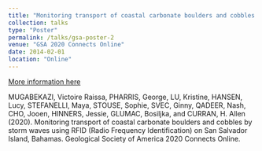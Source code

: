 ```yaml
---
title: "Monitoring transport of coastal carbonate boulders and cobbles by storm waves using RFID (Radio Frequency Identification) on San Salvador Island, Bahamas."
collection: talks
type: "Poster"
permalink: /talks/gsa-poster-2
venue: "GSA 2020 Connects Online"
date: 2014-02-01
location: "Online"
---
```


[More information here](http://example2.com)

MUGABEKAZI, Victoire Raissa, PHARRIS, George, LU, Kristine, HANSEN, Lucy, STEFANELLI, Maya, STOUSE, Sophie, SVEC, Ginny, QADEER, Nash, CHO, Jooen, HINNERS, Jessie, GLUMAC, Bosiljka, and CURRAN, H. Allen (2020). Monitoring transport of coastal carbonate boulders and cobbles by storm waves using RFID (Radio Frequency Identification) on San Salvador Island, Bahamas. Geological Society of America 2020 Connects Online.
